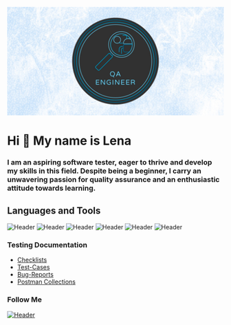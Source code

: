 ![Header](https://github.com/ElenaChadushkina/ElenaChadushkina/blob/main/assets/QA-engineer.jpg)


Hi 👋 My name is Lena
=====================

### I am an aspiring software tester, eager to thrive and develop my skills in this field. Despite being a beginner, I carry an unwavering passion for quality assurance and an enthusiastic attitude towards learning.



## Languages and Tools
![Header](https://img.shields.io/badge/Jira-090909?style=for-the-badge&logo=jira&logoColor=136be1)
![Header](https://img.shields.io/badge/Postman-090909?style=for-the-badge&logo=postman&logoColor=f76935)
![Header](https://img.shields.io/badge/MySQL-090909?style=for-the-badge&logo=mysql&logoColor=00618a)
![Header](https://img.shields.io/badge/DevTools-090909?style=for-the-badge&logo=googlechrome&logoColor=2674f2)
![Header](https://img.shields.io/badge/TestRail-090909?style=for-the-badge&logo=&logoColor=71b556)
![Header](https://img.shields.io/badge/Redmine-090909?style=for-the-badge&logo=Redmine&logoColor=f76935)




### Testing Documentation

- [Checklists](https://github.com/ElenaChadushkina/Checklists.git)
- [Test-Cases](https://github.com/ElenaChadushkina/Test-Cases.git)
- [Bug-Reports](https://github.com/ElenaChadushkina/Bug-Reports.git)
- [Postman Collections](https://github.com/ElenaChadushkina/Postman-Collections.git)

### Follow Me
[![Header](https://img.shields.io/badge/Telegram-090909?style=for-the-badge&logo=telegram&logoColor=31a5db)](https://t.me/elenachadushkina)
